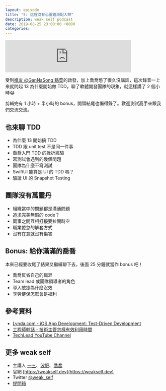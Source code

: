 ```yaml
---
layout: episode
title: "5: 這裡沒有心靈雞湯配大餅"
description: weak self podcast
date: 2019-08-25 23:00:00 +0800
categories: 
---
```

<iframe src="https://anchor.fm/weakself/embed/episodes/5-e533md" height="102px" width="400px" frameborder="0" scrolling="no"></iframe>

受到[推友 @GanNaSong 點菜](https://twitter.com/gannasong/status/1163505778780590080?s=21)的啟發，加上喬喬憋了很久沒講話，這次錄音一上來就問起 13 為什麼開始做 TDD，聊了軟體開發團隊的現象，就這樣講了 2 個小時😂

剪輯完有 1 小時 + 半小時的 bonus，開頭結尾也懶得錄了。歡迎測試高手來跟我們交流交流。

## 也來聊 TDD
* 為什麼 13 開始搞 TDD
* TDD 跟 unit test 不是同一件事
* 喬喬入門 TDD 的挫折經驗
* 寫測試會遇到的幾個問題
* 團隊為什麼不寫測試
* SwiftUI 能算是 UI 的 TDD 嗎？
* 驗證 UI 的 Snapshot Testing

## 團隊沒有萬靈丹
* 組織當中的問題都是溝通問題
* 追求完美無瑕的 code？
* 同事之間互相打擾要拉開時空
* 職業倦怠的解套方式
* 沒有在意就沒有傷害

## Bonus: 給你滿滿的喬喬

本來已經要收尾了結果又繼續聊下去，後面 25 分鐘就當作 bonus 吧！

* 喬喬反省自己的職涯
* Team lead 或團隊領導者的角色
* 導入敏捷為什麼沒效
* 享勞健保怎麼會是福利

## 參考資料
* [Lynda.com - iOS App Development: Test-Driven Development](https://www.lynda.com/iOS-tutorials/iOS-App-Development-Test-Driven-Development/672254-2.html)
* [工程師幹話 - 技術主管怎樣有效利用時間](https://medium.com/@p5d12000/技術主管怎樣有效利用時間-135ec235552)
* [TechLead YouTube Channel](https://www.youtube.com/channel/UC4xKdmAXFh4ACyhpiQ_3qBw)

## 更多 weak self

* 主講人 [一三](https://twitter.com/@ethanhuang13)、[波肥](https://twitter.com/@PofatTseng)、[喬喬](https://twitter.com/@joe_trash_talk)
* 官網 [https://weakself.dev](https://weakself.dev)
* Twitter [@weak_self](https://twitter.com/weak_self)
* [提問箱](https://peing.net/zh-TW/weak_self)
